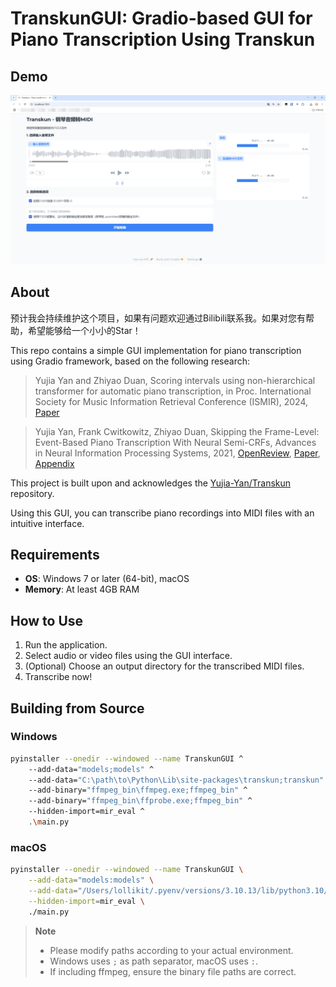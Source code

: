 # TranskunGUI: Gradio-based GUI for Piano Transcription Using Transkun

## Demo

![TranskunGUI Demo](assets/image.png)

## About

预计我会持续维护这个项目，如果有问题欢迎通过Bilibili联系我。如果对您有帮助，希望能够给一个小小的Star！

This repo contains a simple GUI implementation for piano transcription using Gradio framework, based on the following research:

> Yujia Yan and Zhiyao Duan, Scoring intervals using non-hierarchical transformer for automatic piano transcription, in Proc. International Society for Music Information Retrieval Conference (ISMIR), 2024, [Paper](https://arxiv.org/abs/2404.09466)

> Yujia Yan, Frank Cwitkowitz, Zhiyao Duan, Skipping the Frame-Level: Event-Based Piano Transcription With Neural Semi-CRFs, Advances in Neural Information Processing Systems, 2021, [OpenReview](https://openreview.net/forum?id=DGA8XbJ8FVd), [Paper](https://openreview.net/pdf?id=DGA8XbJ8FVd), [Appendix](https://openreview.net/attachment?id=DGA8XbJ8FVd&name=supplementary_material)

This project is built upon and acknowledges the [Yujia-Yan/Transkun](https://github.com/Yujia-Yan/Transkun) repository.

Using this GUI, you can transcribe piano recordings into MIDI files with an intuitive interface.

## Requirements

- **OS**: Windows 7 or later (64-bit), macOS
- **Memory**: At least 4GB RAM

## How to Use

1. Run the application.
2. Select audio or video files using the GUI interface.
3. (Optional) Choose an output directory for the transcribed MIDI files.
4. Transcribe now!

## Building from Source

### Windows

```bash
pyinstaller --onedir --windowed --name TranskunGUI ^
    --add-data="models;models" ^
    --add-data="C:\path\to\Python\Lib\site-packages\transkun;transkun" ^
    --add-binary="ffmpeg_bin\ffmpeg.exe;ffmpeg_bin" ^
    --add-binary="ffmpeg_bin\ffprobe.exe;ffmpeg_bin" ^
    --hidden-import=mir_eval ^
    .\main.py
```

### macOS

```bash
pyinstaller --onedir --windowed --name TranskunGUI \
    --add-data="models:models" \
    --add-data="/Users/lollikit/.pyenv/versions/3.10.13/lib/python3.10/site-packages/transkun:transkun" \
    --hidden-import=mir_eval \
    ./main.py
```

> **Note**
>
> - Please modify paths according to your actual environment.
> - Windows uses `;` as path separator, macOS uses `:`.
> - If including ffmpeg, ensure the binary file paths are correct.

